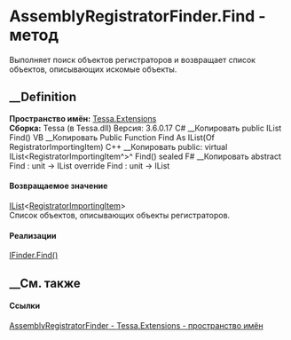 # AssemblyRegistratorFinder.Find - метод
Выполняет поиск объектов регистраторов и возвращает список объектов,
описывающих искомые объекты.
##  __Definition
 **Пространство имён:** [Tessa.Extensions](N_Tessa_Extensions.htm)  
 **Сборка:** Tessa (в Tessa.dll) Версия: 3.6.0.17
C# __Копировать
     public IList<RegistratorImportingItem> Find()
VB __Копировать
     Public Function Find As IList(Of RegistratorImportingItem)
C++ __Копировать
     public:
    virtual IList<RegistratorImportingItem^>^ Find() sealed
F# __Копировать
     abstract Find : unit -> IList<RegistratorImportingItem> 
    override Find : unit -> IList<RegistratorImportingItem> 
#### Возвращаемое значение
[IList](https://learn.microsoft.com/dotnet/api/system.collections.generic.ilist-1)<[RegistratorImportingItem](T_Tessa_Extensions_RegistratorImportingItem.htm)>  
Список объектов, описывающих объекты регистраторов.
#### Реализации
[IFinder<T>.Find()](M_Tessa_Platform_Composition_IFinder_1_Find.htm)  
##  __См. также
#### Ссылки
[AssemblyRegistratorFinder -
](T_Tessa_Extensions_AssemblyRegistratorFinder.htm)
[Tessa.Extensions - пространство имён](N_Tessa_Extensions.htm)
